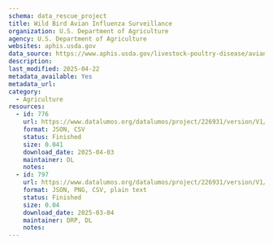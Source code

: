 ```yaml
---
schema: data_rescue_project 
title: Wild Bird Avian Influenza Surveillance
organization: U.S. Department of Agriculture
agency: U.S. Department of Agriculture
websites: aphis.usda.gov
data_source: https://www.aphis.usda.gov/livestock-poultry-disease/avian/avian-influenza/wild-bird-surveillance-dashboard
description: 
last_modified: 2025-04-22
metadata_available: Yes
metadata_url: 
category:
  - Agriculture 
resources:
  - id: 776
    url: https://www.datalumos.org/datalumos/project/226931/version/V1/view
    format: JSON, CSV
    status: Finished
    size: 0.041
    download_date: 2025-04-03
    maintainer: DL
    notes: 
  - id: 797
    url: https://www.datalumos.org/datalumos/project/226931/version/V1/view
    format: JSON, PNG, CSV, plain text
    status: Finished
    size: 0.04
    download_date: 2025-03-04
    maintainer: DRP, DL
    notes: 
---
```

